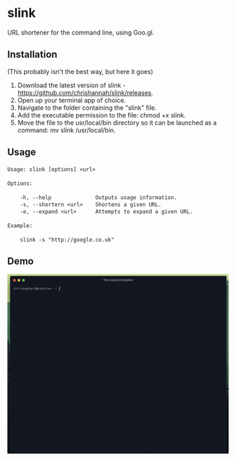 # slink
URL shortener for the command line, using Goo.gl.

## Installation
(This probably isn't the best way, but here it goes)

1. Download the latest version of slink - https://github.com/chrishannah/slink/releases.
2. Open up your terminal app of choice.
3. Navigate to the folder containing the "slink" file.
4. Add the executable permission to the file: chmod +x slink.
5. Move the file to the usr/local/bin directory so it can be launched as a command: mv slink /usr/local/bin.

## Usage

```
Usage: slink [options] <url>

Options:

    -h, --help              Outputs usage information.
    -s, --shortern <url>    Shortens a given URL.
    -e, --expand <url>      Attempts to expand a given URL.

Example:

    slink -s "http://google.co.uk"

```

## Demo
![](https://github.com/chrishannah/slink/blob/master/2017-03-23%2020_38_29.gif?raw=true)
